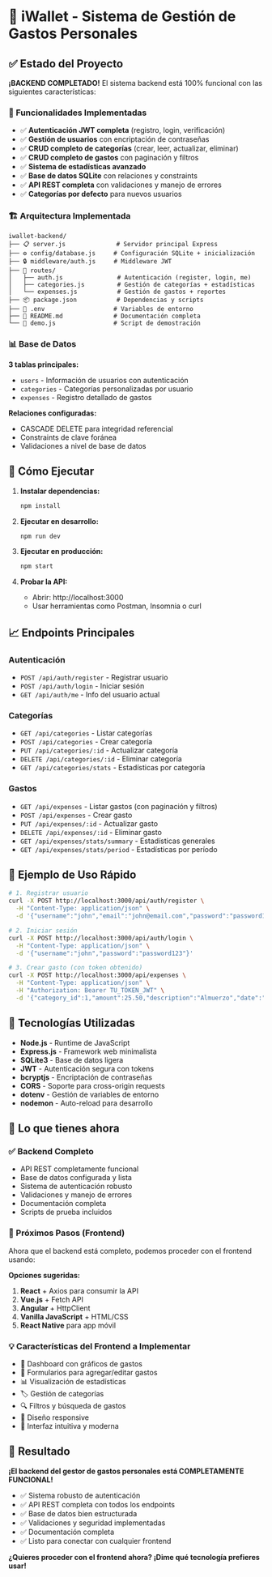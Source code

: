 # 🎯 iWallet - Sistema de Gestión de Gastos Personales

## ✅ Estado del Proyecto

**¡BACKEND COMPLETADO!** El sistema backend está 100% funcional con las siguientes características:

### 🚀 Funcionalidades Implementadas

- ✅ **Autenticación JWT completa** (registro, login, verificación)
- ✅ **Gestión de usuarios** con encriptación de contraseñas
- ✅ **CRUD completo de categorías** (crear, leer, actualizar, eliminar)
- ✅ **CRUD completo de gastos** con paginación y filtros
- ✅ **Sistema de estadísticas avanzado**
- ✅ **Base de datos SQLite** con relaciones y constraints
- ✅ **API REST completa** con validaciones y manejo de errores
- ✅ **Categorías por defecto** para nuevos usuarios

### 🏗️ Arquitectura Implementada

```
iwallet-backend/
├── 📋 server.js              # Servidor principal Express
├── ⚙️ config/database.js     # Configuración SQLite + inicialización
├── 🔒 middleware/auth.js     # Middleware JWT
├── 📁 routes/
│   ├── auth.js               # Autenticación (register, login, me)
│   ├── categories.js         # Gestión de categorías + estadísticas
│   └── expenses.js           # Gestión de gastos + reportes
├── 📦 package.json           # Dependencias y scripts
├── 🔧 .env                   # Variables de entorno
├── 📖 README.md              # Documentación completa
└── 🧪 demo.js                # Script de demostración
```

### 📊 Base de Datos

**3 tablas principales:**
- `users` - Información de usuarios con autenticación
- `categories` - Categorías personalizadas por usuario
- `expenses` - Registro detallado de gastos

**Relaciones configuradas:**
- CASCADE DELETE para integridad referencial
- Constraints de clave foránea
- Validaciones a nivel de base de datos

## 🚀 Cómo Ejecutar

1. **Instalar dependencias:**
   ```bash
   npm install
   ```

2. **Ejecutar en desarrollo:**
   ```bash
   npm run dev
   ```

3. **Ejecutar en producción:**
   ```bash
   npm start
   ```

4. **Probar la API:**
   - Abrir: http://localhost:3000
   - Usar herramientas como Postman, Insomnia o curl

## 📈 Endpoints Principales

### Autenticación
- `POST /api/auth/register` - Registrar usuario
- `POST /api/auth/login` - Iniciar sesión
- `GET /api/auth/me` - Info del usuario actual

### Categorías
- `GET /api/categories` - Listar categorías
- `POST /api/categories` - Crear categoría
- `PUT /api/categories/:id` - Actualizar categoría
- `DELETE /api/categories/:id` - Eliminar categoría
- `GET /api/categories/stats` - Estadísticas por categoría

### Gastos
- `GET /api/expenses` - Listar gastos (con paginación y filtros)
- `POST /api/expenses` - Crear gasto
- `PUT /api/expenses/:id` - Actualizar gasto
- `DELETE /api/expenses/:id` - Eliminar gasto
- `GET /api/expenses/stats/summary` - Estadísticas generales
- `GET /api/expenses/stats/period` - Estadísticas por período

## 🧪 Ejemplo de Uso Rápido

```bash
# 1. Registrar usuario
curl -X POST http://localhost:3000/api/auth/register \
  -H "Content-Type: application/json" \
  -d '{"username":"john","email":"john@email.com","password":"password123"}'

# 2. Iniciar sesión
curl -X POST http://localhost:3000/api/auth/login \
  -H "Content-Type: application/json" \
  -d '{"username":"john","password":"password123"}'

# 3. Crear gasto (con token obtenido)
curl -X POST http://localhost:3000/api/expenses \
  -H "Content-Type: application/json" \
  -H "Authorization: Bearer TU_TOKEN_JWT" \
  -d '{"category_id":1,"amount":25.50,"description":"Almuerzo","date":"2023-12-01"}'
```

## 🔧 Tecnologías Utilizadas

- **Node.js** - Runtime de JavaScript
- **Express.js** - Framework web minimalista
- **SQLite3** - Base de datos ligera
- **JWT** - Autenticación segura con tokens
- **bcryptjs** - Encriptación de contraseñas
- **CORS** - Soporte para cross-origin requests
- **dotenv** - Gestión de variables de entorno
- **nodemon** - Auto-reload para desarrollo

## 🎯 Lo que tienes ahora

### ✅ Backend Completo
- API REST completamente funcional
- Base de datos configurada y lista
- Sistema de autenticación robusto
- Validaciones y manejo de errores
- Documentación completa
- Scripts de prueba incluidos

### 🚀 Próximos Pasos (Frontend)

Ahora que el backend está completo, podemos proceder con el frontend usando:

**Opciones sugeridas:**
1. **React** + Axios para consumir la API
2. **Vue.js** + Fetch API
3. **Angular** + HttpClient
4. **Vanilla JavaScript** + HTML/CSS
5. **React Native** para app móvil

### 💡 Características del Frontend a Implementar

- 📱 Dashboard con gráficos de gastos
- 📝 Formularios para agregar/editar gastos
- 📊 Visualización de estadísticas
- 🏷️ Gestión de categorías
- 🔍 Filtros y búsqueda de gastos
- 📱 Diseño responsive
- 🎨 Interfaz intuitiva y moderna

## 🎉 Resultado

**¡El backend del gestor de gastos personales está COMPLETAMENTE FUNCIONAL!**

- ✅ Sistema robusto de autenticación
- ✅ API REST completa con todos los endpoints
- ✅ Base de datos bien estructurada
- ✅ Validaciones y seguridad implementadas
- ✅ Documentación completa
- ✅ Listo para conectar con cualquier frontend

**¿Quieres proceder con el frontend ahora? ¡Dime qué tecnología prefieres usar!**
